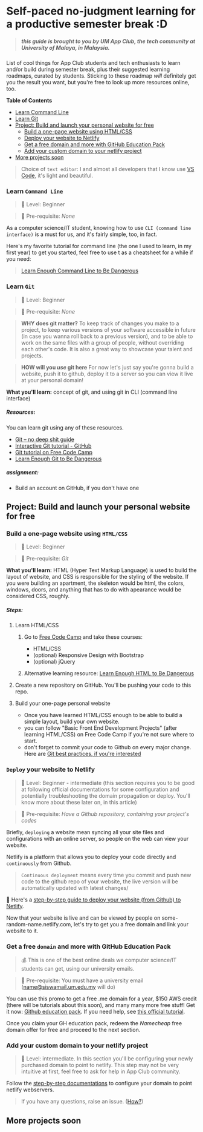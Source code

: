# Self-paced no-judgment learning for a productive semester break :D

> ##### *this guide is brought to you by UM App Club, the tech community at University of Malaya, in Malaysia.*

List of cool things for App Club students and tech enthusiasts to learn and/or build during semester break, plus their suggested learning roadmaps, curated by students. Sticking to these roadmap *will* definitely get you the result you want, but you're free to look up more resources online, too.

**Table of Contents**  


- [Learn Command Line](#learn-command-line)
- [Learn Git](#learn-git)
- [Project: Build and launch your personal website for free](#project-build-and-launch-your-personal-website-for-free)
    - [Build a one-page website using HTML/CSS](build-a-one-page-website-using-html/css)
    - [Deploy your website to Netlify](#deploy-your-website-to-netlify)
    - [Get a free domain and more with GitHub Education Pack](#get-a-free-domain-and-more-with-github-education-pack)
    - [Add your custom domain to your netlify project](#add-your-custom-domain-to-your-netlify-project)
- [More projects soon](#)

>Choice of `text editor`: I and almost all developers that I know use [VS Code](https://code.visualstudio.com/), it's light and beautiful.


### Learn `Command Line`
>🎁 Level: Beginner

>📁 Pre-requisite: *None*

As a computer science/IT student, knowing how to use `CLI (command line interface)` is a must for us, and it's fairly simple, too, in fact. 

Here's my favorite tutorial for command line (the one I used to learn, in my first year) to get you started, feel free to use t as a cheatsheet for a while if you need:
>[Learn Enough Command Line to Be Dangerous](https://www.learnenough.com/command-line-tutorial)

### Learn `Git` 
>🎁 Level: Beginner

>📁 Pre-requisite: *None*

>**WHY does git matter?** To keep track of changes you make to a project, to keep various versions of your software accessible in future (in case you wanna roll back to a previous version), and to be able to work on the same files with a group of people, without overriding each other's code. It is also a great way to showcase your talent and projects.

> **HOW will you *use* git here** For now let's just say you're gonna build a website, push it to github, deploy it to a server so you can view it live at your personal domain!

**What you'll learn:** concept of git, and using git in CLI (command line interface)

##### Resources:
You can learn git using any of these resources.
* [Git – no deep shit guide](http://rogerdudler.github.io/git-guide/)
* [Interactive Git tutorial - GitHub](https://try.github.io/levels/1/challenges/1)
* [Git tutorial on Free Code Camp](https://www.freecodecamp.org/challenges/save-your-code-revisions-forever-with-git)
* [Learn Enough Git to Be Dangerous](https://www.learnenough.com/git-tutorial)


##### assignment: 
* Build an account on GitHub, if you don't have one

## Project: Build and launch your personal website for free

### Build a one-page website using `HTML/CSS`
>🎁 Level: Beginner

>📁 Pre-requisite: *Git*

**What you'll learn:** HTML (Hyper Text Markup Language) is used to build the layout of website, and CSS is responsible for the styling of the website. If you were building an apartment, the skeleton would be html, the colors, windows, doors, and anything that has to do with apearance would be considered CSS, roughly.



##### Steps:

1. Learn HTML/CSS 
    1. Go to [Free Code Camp](https://www.freecodecamp.org/map#collapseFront-End-Development-Certification) and take these courses:
        - HTML/CSS
        - (optional) Responsive Design with Bootstrap
        - (optional) jQuery

    2. Alternative learning resource: [Learn Enough HTML to Be Dangerous](https://www.learnenough.com/html-tutorial)
        
2. Create a new repository on GitHub. You'll be pushing your code to this repo.
3. Build your one-page personal website 
    - Once you have learned HTML/CSS enough to be able to build a simple layout, build your own website.
    - you can follow "Basic Front End Development Projects" (after learning HTML/CSS) on Free Code Camp if you're not sure where to start.
    - don't forget to commit your code to Github on every major change. Here are [Git best practices, if you're interested](https://sethrobertson.github.io/GitBestPractices/)


### `Deploy` your website to Netlify 

>🎁 Level: Beginner - intermediate (this section requires you to be good at following official documentations for some configuration and potentially troubleshooting the domain propagation or deploy. You'll know more about these later on, in this article)

>📁 Pre-requisite: *Have a Github repository, containing your project's codes*

Briefly, `deploying` a website mean syncing all your site files and configurations with an online server, so people on the web can view your website.

Netlify is a platform that allows you to deploy your code directly and `continuously` from Github. 
>`Continuous deployment` means every time you commit and push new code to the github repo of your website, the live version will be automatically updated with latest changes/

📌 Here's a [step-by-step guide to deploy your website (from Github) to Netlify](https://www.netlify.com/blog/2016/09/29/a-step-by-step-guide-deploying-on-netlify/).

Now that your website is live and can be viewed by people on some-random-name.netlify.com, let's try to get you a free domain and link your website to it.

### Get a free `domain` and more with GitHub Education Pack

>💰 This is one of the best online deals we computer science/IT students can get, using our university emails. 

>📁 Pre-requisite: You must have a university email (name@siswamail.um.edu.my will do)

You can use this promo to get a free .me domain for a year, $150 AWS credit (there will be tutorials about this soon), and many many more free stuff!
Get it now: [Github education pack](https://education.github.com/pack). If you need help, see [this official tutorial](https://help.github.com/articles/applying-for-a-student-developer-pack/).

Once you claim your GH education pack, redeem the *Namecheap* free domain offer for free and proceed to the next section.

### Add your custom domain to your netlify project 

>🎁 Level: intermediate. In this section you'll be configuring your newly purchased domain to point to netlify. This step may not be very intuitive at first, feel free to ask for help in App Club community.

Follow the [step-by-step documentations](https://www.netlify.com/docs/custom-domains/#assigning-a-custom-domain) to configure your domain to point netlify webservers.


>If you have any questions, raise an issue. ([How?](https://help.github.com/articles/creating-an-issue/))


## More projects soon
